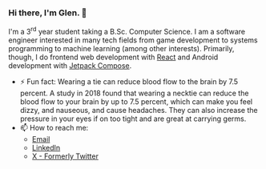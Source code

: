 ### Hi there, I'm Glen. 👋
I'm a 3<sup>rd</sup> year student taking a B.Sc. Computer Science. I am a software engineer interested in many tech fields from game development to systems programming to machine learning (among other interests). Primarily, though, I do frontend web development with [React](https://react.dev/) and Android development with [Jetpack Compose](https://developer.android.com/jetpack/compose).

- ⚡ Fun fact: Wearing a tie can reduce blood flow to the brain by 7.5 percent. A study in 2018 found that wearing a necktie can reduce the blood flow to your brain by up to 7.5 percent, which can make you feel dizzy, and nauseous, and cause headaches. They can also increase the pressure in your eyes if on too tight and are great at carrying germs.
- 📫 How to reach me:
  - [Email](glenochieng045@gmail.com)
  - [LinkedIn](www.linkedin.com/in/glen-omondi-22b57a257)
  - [X - Formerly Twitter](https://twitter.com/glen_ochieng_)

<!--
**Mirror83/Mirror83** is a ✨ _special_ ✨ repository because its `README.md` (this file) appears on your GitHub profile.

Here are some ideas to get you started:

- 🔭 I’m currently working on ...
- 🌱 I’m currently learning ...
- 👯 I’m looking to collaborate on ...
- 🤔 I’m looking for help with ...
- 💬 Ask me about ...
- 📫 How to reach me: ...
- 😄 Pronouns: ...
- ⚡ Fun fact: ...
-->
